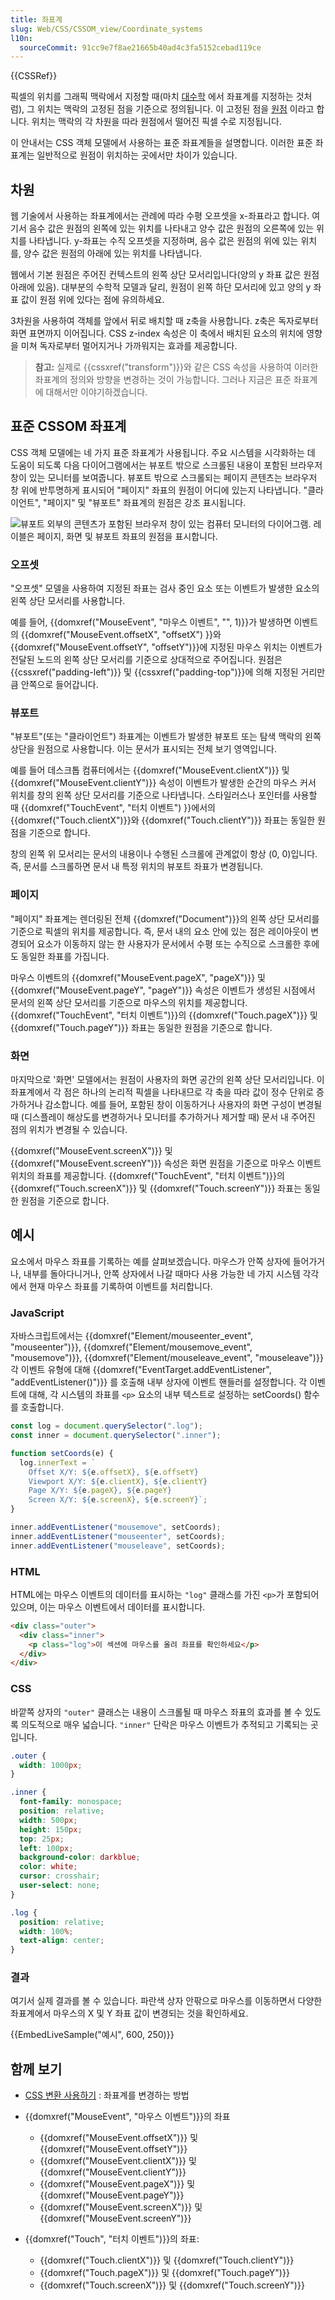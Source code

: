 ```yaml
---
title: 좌표계
slug: Web/CSS/CSSOM_view/Coordinate_systems
l10n:
  sourceCommit: 91cc9e7f8ae21665b40ad4c3fa5152cebad119ce
---
```


{{CSSRef}}

픽셀의 위치를 그래픽 맥락에서 지정할 때(마치 [대수학](https://en.wikipedia.org/wiki/Algebra) 에서 좌표계를 지정하는 것처럼), 그 위치는 맥락의 고정된 점을 기준으로 정의됩니다. 이 고정된 점을 [원점](<https://en.wikipedia.org/wiki/Origin_(mathematics)>) 이라고 합니다. 위치는 맥락의 각 차원을 따라 원점에서 떨어진 픽셀 수로 지정됩니다.

이 안내서는 CSS 객체 모델에서 사용하는 표준 좌표계들을 설명합니다. 이러한 표준 좌표계는 일반적으로 원점이 위치하는 곳에서만 차이가 있습니다.

## 차원

웹 기술에서 사용하는 좌표계에서는 관례에 따라 수평 오프셋을 x-좌표라고 합니다. 여기서 음수 값은 원점의 왼쪽에 있는 위치를 나타내고 양수 값은 원점의 오른쪽에 있는 위치를 나타냅니다. y-좌표는 수직 오프셋을 지정하며, 음수 값은 원점의 위에 있는 위치를, 양수 값은 원점의 아래에 있는 위치를 나타냅니다.

웹에서 기본 원점은 주어진 컨텍스트의 왼쪽 상단 모서리입니다(양의 y 좌표 값은 원점 아래에 있음). 대부분의 수학적 모델과 달리, 원점이 왼쪽 하단 모서리에 있고 양의 y 좌표 값이 원점 위에 있다는 점에 유의하세요.

3차원을 사용하여 객체를 앞에서 뒤로 배치할 때 z축을 사용합니다. z축은 독자로부터 화면 표면까지 이어집니다. CSS z-index 속성은 이 축에서 배치된 요소의 위치에 영향을 미쳐 독자로부터 멀어지거나 가까워지는 효과를 제공합니다.

> **참고:** 실제로 {{cssxref("transform")}}와 같은 CSS 속성을 사용하여 이러한 좌표계의 정의와 방향을 변경하는 것이 가능합니다. 그러나 지금은 표준 좌표계에 대해서만 이야기하겠습니다.

## 표준 CSSOM 좌표계

CSS 객체 모델에는 네 가지 표준 좌표계가 사용됩니다. 주요 시스템을 시각화하는 데 도움이 되도록 다음 다이어그램에서는 뷰포트 밖으로 스크롤된 내용이 포함된 브라우저 창이 있는 모니터를 보여줍니다. 뷰포트 밖으로 스크롤되는 페이지 콘텐츠는 브라우저 창 위에 반투명하게 표시되어 "페이지" 좌표의 원점이 어디에 있는지 나타냅니다. "클라이언트", "페이지" 및 "뷰포트" 좌표계의 원점은 강조 표시됩니다.

![뷰포트 외부의 콘텐츠가 포함된 브라우저 창이 있는 컴퓨터 모니터의 다이어그램. 레이블은 페이지, 화면 및 뷰포트 좌표의 원점을 표시합니다.](css-coords.svg)

### 오프셋

"오프셋" 모델을 사용하여 지정된 좌표는 검사 중인 요소 또는 이벤트가 발생한 요소의 왼쪽 상단 모서리를 사용합니다.

예를 들어, {{domxref("MouseEvent", "마우스 이벤트", "", 1)}}가 발생하면 이벤트의 {{domxref("MouseEvent.offsetX", "offsetX") }}와 {{domxref("MouseEvent.offsetY", "offsetY")}}에 지정된 마우스 위치는 이벤트가 전달된 노드의 왼쪽 상단 모서리를 기준으로 상대적으로 주어집니다. 원점은 {{cssxref("padding-left")}} 및 {{cssxref("padding-top")}}에 의해 지정된 거리만큼 안쪽으로 들어갑니다.

### 뷰포트

"뷰포트"(또는 "클라이언트") 좌표계는 이벤트가 발생한 뷰포트 또는 탐색 맥락의 왼쪽 상단을 원점으로 사용합니다. 이는 문서가 표시되는 전체 보기 영역입니다.

예를 들어 데스크톱 컴퓨터에서는 {{domxref("MouseEvent.clientX")}} 및 {{domxref("MouseEvent.clientY")}} 속성이 이벤트가 발생한 순간의 마우스 커서 위치를 창의 왼쪽 상단 모서리를 기준으로 나타냅니다.
스타일러스나 포인터를 사용할 때 {{domxref("TouchEvent", "터치 이벤트") }}에서의{{domxref("Touch.clientX")}}와 {{domxref("Touch.clientY")}} 좌표는 동일한 원점을 기준으로 합니다.

창의 왼쪽 위 모서리는 문서의 내용이나 수행된 스크롤에 관계없이 항상 (0, 0)입니다. 즉, 문서를 스크롤하면 문서 내 특정 위치의 뷰포트 좌표가 변경됩니다.

### 페이지

"페이지" 좌표계는 렌더링된 전체 {{domxref("Document")}}의 왼쪽 상단 모서리를 기준으로 픽셀의 위치를 제공합니다. 즉, 문서 내의 요소 안에 있는 점은 레이아웃이 변경되어 요소가 이동하지 않는 한 사용자가 문서에서 수평 또는 수직으로 스크롤한 후에도 동일한 좌표를 가집니다.

마우스 이벤트의 {{domxref("MouseEvent.pageX", "pageX")}} 및 {{domxref("MouseEvent.pageY", "pageY")}} 속성은 이벤트가 생성된 시점에서 문서의 왼쪽 상단 모서리를 기준으로 마우스의 위치를 제공합니다. {{domxref("TouchEvent", "터치 이벤트")}}의 {{domxref("Touch.pageX")}} 및 {{domxref("Touch.pageY")}} 좌표는 동일한 원점을 기준으로 합니다.

### 화면

마지막으로 '화면' 모델에서는 원점이 사용자의 화면 공간의 왼쪽 상단 모서리입니다. 이 좌표계에서 각 점은 하나의 논리적 픽셀을 나타내므로 각 축을 따라 값이 정수 단위로 증가하거나 감소합니다. 예를 들어, 포함된 창이 이동하거나 사용자의 화면 구성이 변경될 때 (디스플레이 해상도를 변경하거나 모니터를 추가하거나 제거할 때) 문서 내 주어진 점의 위치가 변경될 수 있습니다.

{{domxref("MouseEvent.screenX")}} 및 {{domxref("MouseEvent.screenY")}} 속성은 화면 원점을 기준으로 마우스 이벤트 위치의 좌표를 제공합니다. {{domxref("TouchEvent", "터치 이벤트")}}의 {{domxref("Touch.screenX")}} 및 {{domxref("Touch.screenY")}} 좌표는 동일한 원점을 기준으로 합니다.

## 예시

요소에서 마우스 좌표를 기록하는 예를 살펴보겠습니다.
마우스가 안쪽 상자에 들어가거나, 내부를 돌아다니거나, 안쪽 상자에서 나갈 때마다 사용 가능한 네 가지 시스템 각각에서 현재 마우스 좌표를 기록하여 이벤트를 처리합니다.

### JavaScript

자바스크립트에서는 {{domxref("Element/mouseenter_event", "mouseenter")}}, {{domxref("Element/mousemove_event", "mousemove")}}, {{domxref("Element/mouseleave_event", "mouseleave")}} 각 이벤트 유형에 대해 {{domxref("EventTarget.addEventListener", "addEventListener()")}} 를 호출해 내부 상자에 이벤트 핸들러를 설정합니다.
각 이벤트에 대해, 각 시스템의 좌표를 `<p>` 요소의 내부 텍스트로 설정하는 setCoords() 함수를 호출합니다.

```js
const log = document.querySelector(".log");
const inner = document.querySelector(".inner");

function setCoords(e) {
  log.innerText = `
    Offset X/Y: ${e.offsetX}, ${e.offsetY}
    Viewport X/Y: ${e.clientX}, ${e.clientY}
    Page X/Y: ${e.pageX}, ${e.pageY}
    Screen X/Y: ${e.screenX}, ${e.screenY}`;
}

inner.addEventListener("mousemove", setCoords);
inner.addEventListener("mouseenter", setCoords);
inner.addEventListener("mouseleave", setCoords);
```

### HTML

HTML에는 마우스 이벤트의 데이터를 표시하는 `"log"` 클래스를 가진 `<p>`가 포함되어 있으며, 이는 마우스 이벤트에서 데이터를 표시합니다.

```html
<div class="outer">
  <div class="inner">
    <p class="log">이 섹션에 마우스를 올려 좌표를 확인하세요</p>
  </div>
</div>
```

### CSS

바깥쪽 상자의 `"outer"` 클래스는 내용이 스크롤될 때 마우스 좌표의 효과를 볼 수 있도록 의도적으로 매우 넓습니다. `"inner"` 단락은 마우스 이벤트가 추적되고 기록되는 곳입니다.

```css
.outer {
  width: 1000px;
}

.inner {
  font-family: monospace;
  position: relative;
  width: 500px;
  height: 150px;
  top: 25px;
  left: 100px;
  background-color: darkblue;
  color: white;
  cursor: crosshair;
  user-select: none;
}

.log {
  position: relative;
  width: 100%;
  text-align: center;
}
```

### 결과

여기서 실제 결과를 볼 수 있습니다. 파란색 상자 안팎으로 마우스를 이동하면서 다양한 좌표계에서 마우스의 X 및 Y 좌표 값이 변경되는 것을 확인하세요.

{{EmbedLiveSample("예시", 600, 250)}}

## 함께 보기

- [CSS 변환 사용하기](/ko/docs/Web/CSS/CSS_transforms/Using_CSS_transforms) : 좌표계를 변경하는 방법
- {{domxref("MouseEvent", "마우스 이벤트")}}의 좌표

  - {{domxref("MouseEvent.offsetX")}} 및 {{domxref("MouseEvent.offsetY")}}
  - {{domxref("MouseEvent.clientX")}} 및 {{domxref("MouseEvent.clientY")}}
  - {{domxref("MouseEvent.pageX")}} 및 {{domxref("MouseEvent.pageY")}}
  - {{domxref("MouseEvent.screenX")}} 및 {{domxref("MouseEvent.screenY")}}

- {{domxref("Touch", "터치 이벤트")}}의 좌표:

  - {{domxref("Touch.clientX")}} 및 {{domxref("Touch.clientY")}}
  - {{domxref("Touch.pageX")}} 및 {{domxref("Touch.pageY")}}
  - {{domxref("Touch.screenX")}} 및 {{domxref("Touch.screenY")}}
